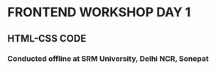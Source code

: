 # FRONTEND WORKSHOP DAY 1
## HTML-CSS CODE
### Conducted offline at SRM University, Delhi NCR, Sonepat